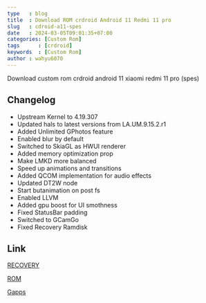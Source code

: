 ```yaml
---
type   : blog
title  : Download ROM crdroid Android 11 Redmi 11 pro
slug   : cdroid-a11-spes
date   : 2024-03-05T09:01:35+07:00
categories: [Custom Rom]
tags      : [crdroid]
keywords  : [Custom Rom]
author : wahyu6070
---
```


Download custom rom crdroid android 11 xiaomi redmi 11 pro (spes)

## Changelog
- Upstream Kernel to 4.19.307
- Updated hals to latest versions from LA.UM.9.15.2.r1
- Added Unlimited GPhotos feature 
- Enabled blur by default
- Switched to SkiaGL as HWUI renderer
- Added memory optimization prop
- Make LMKD more balanced
- Speed up animations and transitions
- Added QCOM implementation for audio effects
- Updated DT2W node
- Start butanimation on post fs
- Enabled LLVM
- Added gpu boost for UI smothness 
- Fixed StatusBar padding
- Switched to GCamGo
- Fixed Recovery Ramdisk

## Link
[RECOVERY](https://t.me/guidixbuilds/35)

[ROM](https://sourceforge.net/projects/guidixproject/files/crdroid/stable/crDroidAndroid-11.0-20240229-spes-vanilla-v7.39.zip/download)

[Gapps](https://litegapps.github.io)

